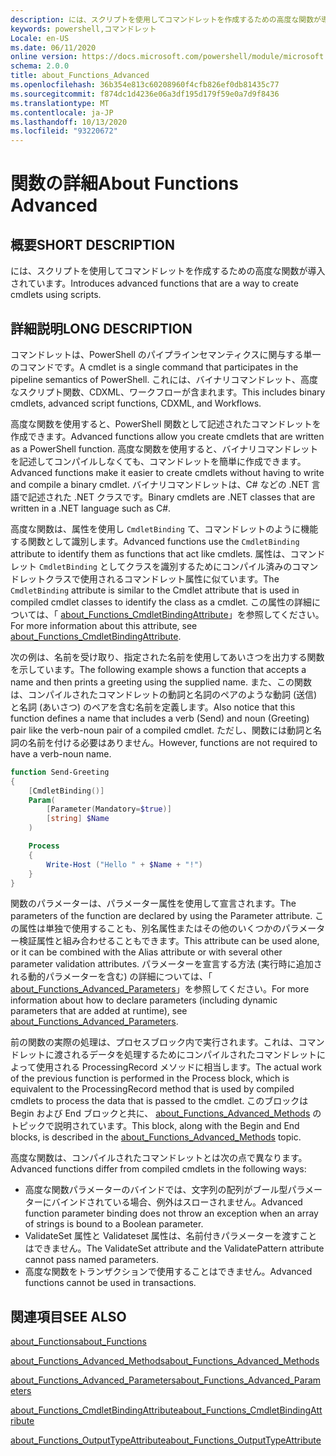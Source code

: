 ```yaml
---
description: には、スクリプトを使用してコマンドレットを作成するための高度な関数が導入されています。
keywords: powershell,コマンドレット
Locale: en-US
ms.date: 06/11/2020
online version: https://docs.microsoft.com/powershell/module/microsoft.powershell.core/about/about_functions_advanced?view=powershell-7&WT.mc_id=ps-gethelp
schema: 2.0.0
title: about_Functions_Advanced
ms.openlocfilehash: 36b354e813c60208960f4cfb826ef0db81435c77
ms.sourcegitcommit: f874dc1d4236e06a3df195d179f59e0a7d9f8436
ms.translationtype: MT
ms.contentlocale: ja-JP
ms.lasthandoff: 10/13/2020
ms.locfileid: "93220672"
---
```

# <a name="about-functions-advanced"></a><span data-ttu-id="30143-104">関数の詳細</span><span class="sxs-lookup"><span data-stu-id="30143-104">About Functions Advanced</span></span>

## <a name="short-description"></a><span data-ttu-id="30143-105">概要</span><span class="sxs-lookup"><span data-stu-id="30143-105">SHORT DESCRIPTION</span></span>
<span data-ttu-id="30143-106">には、スクリプトを使用してコマンドレットを作成するための高度な関数が導入されています。</span><span class="sxs-lookup"><span data-stu-id="30143-106">Introduces advanced functions that are a way to create cmdlets using scripts.</span></span>

## <a name="long-description"></a><span data-ttu-id="30143-107">詳細説明</span><span class="sxs-lookup"><span data-stu-id="30143-107">LONG DESCRIPTION</span></span>

<span data-ttu-id="30143-108">コマンドレットは、PowerShell のパイプラインセマンティクスに関与する単一のコマンドです。</span><span class="sxs-lookup"><span data-stu-id="30143-108">A cmdlet is a single command that participates in the pipeline semantics of PowerShell.</span></span> <span data-ttu-id="30143-109">これには、バイナリコマンドレット、高度なスクリプト関数、CDXML、ワークフローが含まれます。</span><span class="sxs-lookup"><span data-stu-id="30143-109">This includes binary cmdlets, advanced script functions, CDXML, and Workflows.</span></span>

<span data-ttu-id="30143-110">高度な関数を使用すると、PowerShell 関数として記述されたコマンドレットを作成できます。</span><span class="sxs-lookup"><span data-stu-id="30143-110">Advanced functions allow you create cmdlets that are written as a PowerShell function.</span></span> <span data-ttu-id="30143-111">高度な関数を使用すると、バイナリコマンドレットを記述してコンパイルしなくても、コマンドレットを簡単に作成できます。</span><span class="sxs-lookup"><span data-stu-id="30143-111">Advanced functions make it easier to create cmdlets without having to write and compile a binary cmdlet.</span></span> <span data-ttu-id="30143-112">バイナリコマンドレットは、C# などの .NET 言語で記述された .NET クラスです。</span><span class="sxs-lookup"><span data-stu-id="30143-112">Binary cmdlets are .NET classes that are written in a .NET language such as C#.</span></span>

<span data-ttu-id="30143-113">高度な関数は、属性を使用し `CmdletBinding` て、コマンドレットのように機能する関数として識別します。</span><span class="sxs-lookup"><span data-stu-id="30143-113">Advanced functions use the `CmdletBinding` attribute to identify them as functions that act like cmdlets.</span></span> <span data-ttu-id="30143-114">属性は、コマンドレット `CmdletBinding` としてクラスを識別するためにコンパイル済みのコマンドレットクラスで使用されるコマンドレット属性に似ています。</span><span class="sxs-lookup"><span data-stu-id="30143-114">The `CmdletBinding` attribute is similar to the Cmdlet attribute that is used in compiled cmdlet classes to identify the class as a cmdlet.</span></span> <span data-ttu-id="30143-115">この属性の詳細については、「 [about_Functions_CmdletBindingAttribute](about_Functions_CmdletBindingAttribute.md)」を参照してください。</span><span class="sxs-lookup"><span data-stu-id="30143-115">For more information about this attribute, see [about_Functions_CmdletBindingAttribute](about_Functions_CmdletBindingAttribute.md).</span></span>

<span data-ttu-id="30143-116">次の例は、名前を受け取り、指定された名前を使用してあいさつを出力する関数を示しています。</span><span class="sxs-lookup"><span data-stu-id="30143-116">The following example shows a function that accepts a name and then prints a greeting using the supplied name.</span></span> <span data-ttu-id="30143-117">また、この関数は、コンパイルされたコマンドレットの動詞と名詞のペアのような動詞 (送信) と名詞 (あいさつ) のペアを含む名前を定義します。</span><span class="sxs-lookup"><span data-stu-id="30143-117">Also notice that this function defines a name that includes a verb (Send) and noun (Greeting) pair like the verb-noun pair of a compiled cmdlet.</span></span> <span data-ttu-id="30143-118">ただし、関数には動詞と名詞の名前を付ける必要はありません。</span><span class="sxs-lookup"><span data-stu-id="30143-118">However, functions are not required to have a verb-noun name.</span></span>

```powershell
function Send-Greeting
{
    [CmdletBinding()]
    Param(
        [Parameter(Mandatory=$true)]
        [string] $Name
    )

    Process
    {
        Write-Host ("Hello " + $Name + "!")
    }
}
```

<span data-ttu-id="30143-119">関数のパラメーターは、パラメーター属性を使用して宣言されます。</span><span class="sxs-lookup"><span data-stu-id="30143-119">The parameters of the function are declared by using the Parameter attribute.</span></span>
<span data-ttu-id="30143-120">この属性は単独で使用することも、別名属性またはその他のいくつかのパラメーター検証属性と組み合わせることもできます。</span><span class="sxs-lookup"><span data-stu-id="30143-120">This attribute can be used alone, or it can be combined with the Alias attribute or with several other parameter validation attributes.</span></span> <span data-ttu-id="30143-121">パラメーターを宣言する方法 (実行時に追加される動的パラメーターを含む) の詳細については、「 [about_Functions_Advanced_Parameters](about_Functions_Advanced_Parameters.md)」を参照してください。</span><span class="sxs-lookup"><span data-stu-id="30143-121">For more information about how to declare parameters (including dynamic parameters that are added at runtime), see [about_Functions_Advanced_Parameters](about_Functions_Advanced_Parameters.md).</span></span>

<span data-ttu-id="30143-122">前の関数の実際の処理は、プロセスブロック内で実行されます。これは、コマンドレットに渡されるデータを処理するためにコンパイルされたコマンドレットによって使用される ProcessingRecord メソッドに相当します。</span><span class="sxs-lookup"><span data-stu-id="30143-122">The actual work of the previous function is performed in the Process block, which is equivalent to the ProcessingRecord method that is used by compiled cmdlets to process the data that is passed to the cmdlet.</span></span> <span data-ttu-id="30143-123">このブロックは Begin および End ブロックと共に、 [about_Functions_Advanced_Methods](about_Functions_Advanced_Methods.md) のトピックで説明されています。</span><span class="sxs-lookup"><span data-stu-id="30143-123">This block, along with the Begin and End blocks, is described in the [about_Functions_Advanced_Methods](about_Functions_Advanced_Methods.md) topic.</span></span>

<span data-ttu-id="30143-124">高度な関数は、コンパイルされたコマンドレットとは次の点で異なります。</span><span class="sxs-lookup"><span data-stu-id="30143-124">Advanced functions differ from compiled cmdlets in the following ways:</span></span>

- <span data-ttu-id="30143-125">高度な関数パラメーターのバインドでは、文字列の配列がブール型パラメーターにバインドされている場合、例外はスローされません。</span><span class="sxs-lookup"><span data-stu-id="30143-125">Advanced function parameter binding does not throw an exception when an array of strings is bound to a Boolean parameter.</span></span>
- <span data-ttu-id="30143-126">ValidateSet 属性と Validateset 属性は、名前付きパラメーターを渡すことはできません。</span><span class="sxs-lookup"><span data-stu-id="30143-126">The ValidateSet attribute and the ValidatePattern attribute cannot pass named parameters.</span></span>
- <span data-ttu-id="30143-127">高度な関数をトランザクションで使用することはできません。</span><span class="sxs-lookup"><span data-stu-id="30143-127">Advanced functions cannot be used in transactions.</span></span>

## <a name="see-also"></a><span data-ttu-id="30143-128">関連項目</span><span class="sxs-lookup"><span data-stu-id="30143-128">SEE ALSO</span></span>

[<span data-ttu-id="30143-129">about_Functions</span><span class="sxs-lookup"><span data-stu-id="30143-129">about_Functions</span></span>](about_Functions.md)

[<span data-ttu-id="30143-130">about_Functions_Advanced_Methods</span><span class="sxs-lookup"><span data-stu-id="30143-130">about_Functions_Advanced_Methods</span></span>](about_Functions_Advanced_Methods.md)

[<span data-ttu-id="30143-131">about_Functions_Advanced_Parameters</span><span class="sxs-lookup"><span data-stu-id="30143-131">about_Functions_Advanced_Parameters</span></span>](about_Functions_Advanced_Parameters.md)

[<span data-ttu-id="30143-132">about_Functions_CmdletBindingAttribute</span><span class="sxs-lookup"><span data-stu-id="30143-132">about_Functions_CmdletBindingAttribute</span></span>](about_Functions_CmdletBindingAttribute.md)

[<span data-ttu-id="30143-133">about_Functions_OutputTypeAttribute</span><span class="sxs-lookup"><span data-stu-id="30143-133">about_Functions_OutputTypeAttribute</span></span>](about_Functions_OutputTypeAttribute.md)
